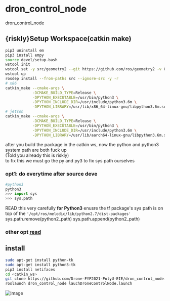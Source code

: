 # dron_control_node
dron_control_node
## {riskly}Setup Workspace(catkin make)
```bash
pip3 uninstall em
pip3 install empy
source devel/setup.bash
wstool init
wstool set -y src/geometry2 --git https://github.com/ros/geometry2 -v 0.6.5
wstool up
rosdep install --from-paths src --ignore-src -y -r
# x86
catkin_make --cmake-args \
            -DCMAKE_BUILD_TYPE=Release \
            -DPYTHON_EXECUTABLE=/usr/bin/python3 \
            -DPYTHON_INCLUDE_DIR=/usr/include/python3.6m \
            -DPYTHON_LIBRARY=/usr/lib/x86_64-linux-gnu/libpython3.6m.so
# jetson
catkin_make --cmake-args \
            -DCMAKE_BUILD_TYPE=Release \
            -DPYTHON_EXECUTABLE=/usr/bin/python3 \
            -DPYTHON_INCLUDE_DIR=/usr/include/python3.6m \
            -DPYTHON_LIBRARY=/usr/lib/aarch64-linux-gnu/libpython3.6m.so
```
after you build the package in the catkin ws, now the python and python3 system path are both fuck up       
(Told you already this is riskly)      
to fix this we must go the py and py3 to fix sys path ourselves                     
### opt1: do everytime after source deve
```python
#python3
python3 
>>> import sys
>>> sys.path
```
READ this very carefully
**for Python3** enusre the tf package's sys path is on top of the `'/opt/ros/melodic/lib/python2.7/dist-packages'`
sys.path.remove(python2_path)
sys.path.append(python2_path)
### other opt [read](https://stackoverflow.com/questions/31414041/how-to-prepend-a-path-to-sys-path-in-python?answertab=votes)



## install
```bash
sudo apt-get install python-tk
sudo apt-get install python3-tk
pip3 install netifaces
cd <catkin_ws>
git clone https://github.com/Drone-FYP2021-PolyU-EIE/dron_control_node.git
roslaunch dron_control_node lauchDroneControlNode.launch 
```

![image](https://user-images.githubusercontent.com/45313904/156055261-3e544232-645b-46f3-a5bf-8a51c7afede9.png)

